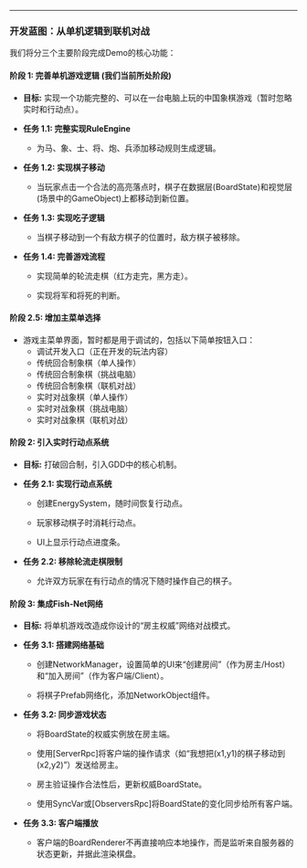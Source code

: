 
---
### **开发蓝图：从单机逻辑到联机对战**

我们将分三个主要阶段完成Demo的核心功能：

#### **阶段 1: 完善单机游戏逻辑 (我们当前所处阶段)**

- **目标:** 实现一个功能完整的、可以在一台电脑上玩的中国象棋游戏（暂时忽略实时和行动点）。
    
- **任务 1.1: 完整实现RuleEngine**
    
    - 为马、象、士、将、炮、兵添加移动规则生成逻辑。
        
- **任务 1.2: 实现棋子移动**
    
    - 当玩家点击一个合法的高亮落点时，棋子在数据层(BoardState)和视觉层(场景中的GameObject)上都移动到新位置。
        
- **任务 1.3: 实现吃子逻辑**
    
    - 当棋子移动到一个有敌方棋子的位置时，敌方棋子被移除。
        
- **任务 1.4: 完善游戏流程**
    
    - 实现简单的轮流走棋（红方走完，黑方走）。
        
    - 实现将军和将死的判断。
        

#### **阶段 2.5: 增加主菜单选择**
 - 游戏主菜单界面，暂时都是用于调试的，包括以下简单按钮入口：
	 - 调试开发入口（正在开发的玩法内容）
	 - 传统回合制象棋（单人操作）
	 - 传统回合制象棋（挑战电脑）
	 - 传统回合制象棋（联机对战）
	 - 实时对战象棋（单人操作）
	 - 实时对战象棋（挑战电脑）
	 - 实时对战象棋（联机对战）
	


#### **阶段 2: 引入实时行动点系统**

- **目标:** 打破回合制，引入GDD中的核心机制。
    
- **任务 2.1: 实现行动点系统**
    
    - 创建EnergySystem，随时间恢复行动点。
        
    - 玩家移动棋子时消耗行动点。
        
    - UI上显示行动点进度条。
        
- **任务 2.2: 移除轮流走棋限制**
    
    - 允许双方玩家在有行动点的情况下随时操作自己的棋子。
        

#### **阶段 3: 集成Fish-Net网络**

- **目标:** 将单机游戏改造成你设计的“房主权威”网络对战模式。
    
- **任务 3.1: 搭建网络基础**
    
    - 创建NetworkManager，设置简单的UI来“创建房间”（作为房主/Host）和“加入房间”（作为客户端/Client）。
        
    - 将棋子Prefab网络化，添加NetworkObject组件。
        
- **任务 3.2: 同步游戏状态**
    
    - 将BoardState的权威实例放在房主端。
        
    - 使用[ServerRpc]将客户端的操作请求（如“我想把(x1,y1)的棋子移动到(x2,y2)”）发送给房主。
        
    - 房主验证操作合法性后，更新权威BoardState。
        
    - 使用SyncVar或[ObserversRpc]将BoardState的变化同步给所有客户端。
        
- **任务 3.3: 客户端播放**
    
    - 客户端的BoardRenderer不再直接响应本地操作，而是监听来自服务器的状态更新，并据此渲染棋盘。